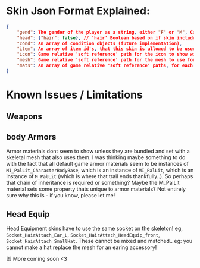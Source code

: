 # Skin Json Format Explained:
```json 
{
    "gend": The gender of the player as a string, either "F" or "M", Can be left empty to allow skin for any gender (only for armor)
    "head": {"hair": false}, // 'hair' Boolean based on if skin includes hair on the mesh + hair material. only applies to head equip
    "cond": An array of condition objects (future implementation),
    "item": An array of item id's, that this skin is allowed to be used with,
    "icon": Game relative 'soft reference' path for the icon to show within the interface,
    "mesh": Game relative 'soft reference' path for the mesh to use for this skin, weapon, armor, equip, etc,
    "mats": An array of game relative 'soft reference' paths, for each material the mesh expects.. Order should match the mesh's expectencies.
}
```


# Known Issues / Limitations

## Weapons


## body Armors
Armor materials dont seem to show unless they are bundled and set with a skeletal mesh that also uses them.
I was thinking maybe something to do with the fact that all default game armor materials seem to be instances of `MI_PalLit_CharacterBodyBase`, which is an instance of `MI_PalLit`, which is an instance of `M_PalLit` (which is where that trail ends thankfully..). So perhaps that chain of inheritance is required or something? Maybe the M_PalLit material sets some property thats unique to armor materials? Not entirely sure why this is - if you know, please let me!

## Head Equip
Head Equipment skins have to use the same socket on the skeleton! eg, `Socket_HairAttach_Ear_L`, `Socket_HairAttach_HeadEquip_front`, `Socket_HairAttach_SmallHat`. These cannot be mixed and matched.. eg: you cannot make a hat replace the mesh for an earing accessory!



[!] More coming soon <3

